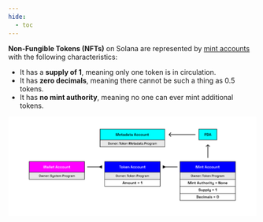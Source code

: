 ```yaml
---
hide:
  - toc
---
```


**Non-Fungible Tokens (NFTs)** on Solana are represented by [mint accounts](../../chapter4/mint-account.md) with the following characteristics:

- It has a **supply of 1**, meaning only one token is in circulation.
- It has **zero decimals**, meaning there cannot be such a thing as 0.5 tokens.
- It has **no mint authority**, meaning no one can ever mint additional tokens.


![Blockchain](../../../images/mint-with-nft.png)
